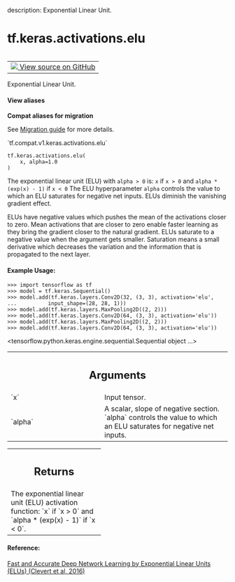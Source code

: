description: Exponential Linear Unit.

<div itemscope itemtype="http://developers.google.com/ReferenceObject">
<meta itemprop="name" content="tf.keras.activations.elu" />
<meta itemprop="path" content="Stable" />
</div>

# tf.keras.activations.elu

<!-- Insert buttons and diff -->

<table class="tfo-notebook-buttons tfo-api nocontent" align="left">
<td>
  <a target="_blank" href="https://github.com/tensorflow/tensorflow/blob/r2.3/tensorflow/python/keras/activations.py#L86-L133">
    <img src="https://www.tensorflow.org/images/GitHub-Mark-32px.png" />
    View source on GitHub
  </a>
</td>
</table>



Exponential Linear Unit.

<section class="expandable">
  <h4 class="showalways">View aliases</h4>
  <p>
<b>Compat aliases for migration</b>
<p>See
<a href="https://www.tensorflow.org/guide/migrate">Migration guide</a> for
more details.</p>
<p>`tf.compat.v1.keras.activations.elu`</p>
</p>
</section>

<pre class="devsite-click-to-copy prettyprint lang-py tfo-signature-link">
<code>tf.keras.activations.elu(
    x, alpha=1.0
)
</code></pre>



<!-- Placeholder for "Used in" -->

The exponential linear unit (ELU) with `alpha > 0` is:
`x` if `x > 0` and
`alpha * (exp(x) - 1)` if `x < 0`
The ELU hyperparameter `alpha` controls the value to which an
ELU saturates for negative net inputs. ELUs diminish the
vanishing gradient effect.

ELUs have negative values which pushes the mean of the activations
closer to zero.
Mean activations that are closer to zero enable faster learning as they
bring the gradient closer to the natural gradient.
ELUs saturate to a negative value when the argument gets smaller.
Saturation means a small derivative which decreases the variation
and the information that is propagated to the next layer.

#### Example Usage:



```
>>> import tensorflow as tf
>>> model = tf.keras.Sequential()
>>> model.add(tf.keras.layers.Conv2D(32, (3, 3), activation='elu',
...          input_shape=(28, 28, 1)))
>>> model.add(tf.keras.layers.MaxPooling2D((2, 2)))
>>> model.add(tf.keras.layers.Conv2D(64, (3, 3), activation='elu'))
>>> model.add(tf.keras.layers.MaxPooling2D((2, 2)))
>>> model.add(tf.keras.layers.Conv2D(64, (3, 3), activation='elu'))
```

<tensorflow.python.keras.engine.sequential.Sequential object ...>

<!-- Tabular view -->
 <table class="responsive fixed orange">
<colgroup><col width="214px"><col></colgroup>
<tr><th colspan="2"><h2 class="add-link">Arguments</h2></th></tr>

<tr>
<td>
`x`
</td>
<td>
Input tensor.
</td>
</tr><tr>
<td>
`alpha`
</td>
<td>
A scalar, slope of negative section. `alpha` controls the value to
which an ELU saturates for negative net inputs.
</td>
</tr>
</table>



<!-- Tabular view -->
 <table class="responsive fixed orange">
<colgroup><col width="214px"><col></colgroup>
<tr><th colspan="2"><h2 class="add-link">Returns</h2></th></tr>
<tr class="alt">
<td colspan="2">
The exponential linear unit (ELU) activation function: `x` if `x > 0` and
`alpha * (exp(x) - 1)` if `x < 0`.
</td>
</tr>

</table>



#### Reference:

[Fast and Accurate Deep Network Learning by Exponential Linear Units
(ELUs) (Clevert et al, 2016)](https://arxiv.org/abs/1511.07289)
